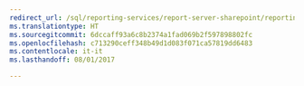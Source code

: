 ```yaml
--- 
redirect_url: /sql/reporting-services/report-server-sharepoint/reporting-services-report-server
ms.translationtype: HT
ms.sourcegitcommit: 6dccaff93a6c8b2374a1fad069b2f597898802fc
ms.openlocfilehash: c713290ceff348b49d1d083f071ca57819dd6483
ms.contentlocale: it-it
ms.lasthandoff: 08/01/2017

--- 
```


